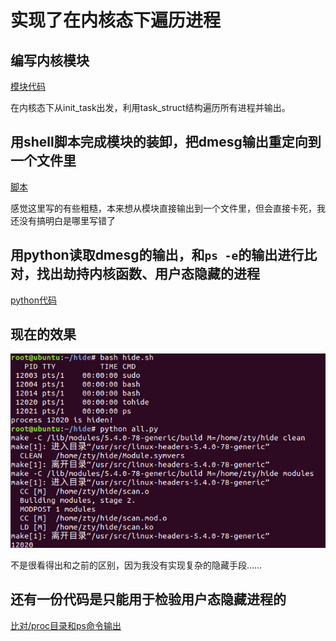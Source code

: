 # 实现了在内核态下遍历进程

## 编写内核模块

[模块代码](scan.c)

在内核态下从init_task出发，利用task_struct结构遍历所有进程并输出。

## 用shell脚本完成模块的装卸，把dmesg输出重定向到一个文件里

[脚本](scan.sh)

感觉这里写的有些粗糙，本来想从模块直接输出到一个文件里，但会直接卡死，我还没有搞明白是哪里写错了

## 用python读取dmesg的输出，和```ps -e```的输出进行比对，找出劫持内核函数、用户态隐藏的进程

[python代码](all.py)

## 现在的效果

![](demo2.png)

不是很看得出和之前的区别，因为我没有实现复杂的隐藏手段……



## 还有一份代码是只能用于检验用户态隐藏进程的

[比对/proc目录和ps命令输出](scan.py)